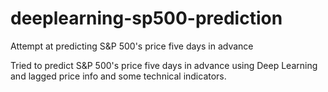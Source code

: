 # deeplearning-sp500-prediction
Attempt at predicting S&amp;P 500's price five days in advance

Tried to predict S&P 500's price five days in advance using Deep Learning and lagged price info and some technical indicators.
